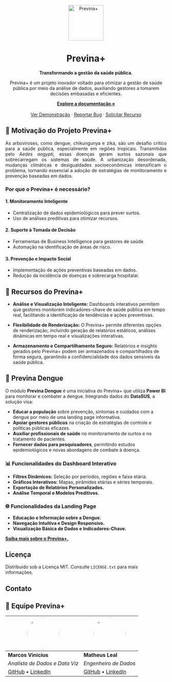 <p align="center">
  <a href="https://previnamais.com">
    <img alt="Previna+" src="https://github.com/user-attachments/assets/daf81f49-af57-4a7a-96e8-85750e5b1cb3" width="110" />
  </a>
</p>

<h1 align="center">
  Previna+
</h1>

<p align="center">
  <strong>
    Transformando a gestão da saúde pública.
  </strong>
</p>

<p align="center">
  Previna+ é um projeto inovador voltado para otimizar a gestão de saúde pública por meio da análise de dados, auxiliando gestores a tomarem decisões embasadas e eficientes.
</p>

<p align="center">  
  <a href="https://docs.google.com/document/d/11k-EjzGsI-sdrQD6azZr_e4n-W5Q6XuBzZ538MMyQmo/edit?usp=sharing"><strong>Explore a documentação »</strong></a>  
  <br />  
  <br />  
  <a href="https://github.com/othneildrew/Best-README-Template">Ver Demonstração</a>  
  &middot;  
  <a href="https://github.com/othneildrew/Best-README-Template/issues/new?labels=bug&template=bug-report---.md">Reportar Bug</a>  
  &middot;  
  <a href="https://github.com/othneildrew/Best-README-Template/issues/new?labels=enhancement&template=feature-request---.md">Solicitar Recurso</a>  
</p>

## 🏥 Motivação do Projeto Previna+

<p align="justify">
  As arboviroses, como dengue, chikungunya e zika, são um desafio crítico para a saúde pública, especialmente em regiões tropicais. Transmitidas pelo <i>Aedes aegypti</i>, essas doenças geram surtos sazonais que sobrecarregam os sistemas de saúde. A urbanização desordenada, mudanças climáticas e desigualdades socioeconômicas intensificam o problema, tornando essencial a adoção de estratégias de monitoramento e prevenção baseadas em dados.
</p>

### Por que o Previna+ é necessário?

#### 1. Monitoramento Inteligente
- Centralização de dados epidemiológicos para prever surtos.
- Uso de análises preditivas para otimizar recursos.

#### 2. Suporte à Tomada de Decisão
- Ferramentas de Business Intelligence para gestores de saúde.
- Automação na identificação de áreas de risco.

#### 3. Prevenção e Impacto Social
- Implementação de ações preventivas baseadas em dados.
- Redução da incidência de doenças e sobrecarga hospitalar.

## 🚀 Recursos do Previna+

- **Análise e Visualização Inteligente:** Dashboards interativos permitem que gestores monitorem indicadores-chave de saúde pública em tempo real, facilitando a identificação de tendências e ações preventivas.

- **Flexibilidade de Renderização:** O Previna+ permite diferentes opções de renderização, incluindo geração de relatórios estáticos, análises dinâmicas em tempo real e visualizações interativas.

- **Armazenamento e Compartilhamento Seguro:** Relatórios e insights gerados pelo Previna+ podem ser armazenados e compartilhados de forma segura, garantindo a confidencialidade dos dados sensíveis da saúde pública.

## 🦠 Previna Dengue

O módulo **Previna Dengue** é uma iniciativa do Previna+ que utiliza **Power BI** para monitorar e combater a dengue. Integrando dados do **DataSUS**, a solução visa:

- **Educar a população** sobre prevenção, sintomas e cuidados com a dengue por meio de uma landing page informativa.
- **Apoiar gestores públicos** na criação de estratégias de controle e políticas públicas eficazes.
- **Auxiliar profissionais de saúde** no monitoramento de surtos e no tratamento de pacientes.
- **Fornecer dados para pesquisadores**, permitindo estudos epidemiológicos e novas abordagens de combate à doença.

### 📊 Funcionalidades do Dashboard Interativo

- **Filtros Dinâmicos:** Seleção por períodos, regiões e faixa etária.
- **Gráficos Interativos:** Mapas, pirâmides etárias e séries temporais.
- **Exportação de Relatórios Personalizados.**
- **Análise Temporal e Modelos Preditivos.**

### 🌐 Funcionalidades da Landing Page

- **Educação e Informação sobre a Dengue.**
- **Navegação Intuitiva e Design Responsivo.**
- **Visualização Básica de Dados e Indicadores-Chave.**

[**Saiba mais sobre o Previna+.**](https://previnamais.com/)

<!-- LICENÇA -->
## Licença

Distribuído sob a Licença MIT. Consulte `LICENSE.txt` para mais informações.

<!-- CONTATO -->
## Contato

## 👥 Equipe Previna+

| [<img src="https://github.com/user-attachments/assets/5818de52-87fa-4112-a7d3-c3d64f1b9892" width="100" style="border-radius: 50%;">](https://www.linkedin.com/in/seu_usuario1) | [<img src="https://github.com/user-attachments/assets/9bf45576-2b78-48e2-baf6-115843aa4355" width="100" style="border-radius: 50%;">](https://www.linkedin.com/in/seu_usuario2) |
|---|---|
| **Marcos Vinicius**  | **Matheus Leal** |
| *Analista de Dados e Data Viz* | *Engenheiro de Dados* |
| [GitHub](https://github.com/marcos-anjos) • [LinkedIn](https://www.linkedin.com/in/marcosvmanjos/) | [GitHub](https://github.com/llealdev) • [LinkedIn](https://www.linkedin.com/in/llealdev/) |

